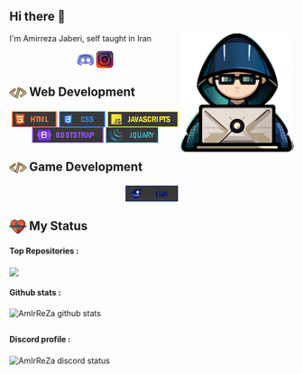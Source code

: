 <h2>Hi there 👋</h2>
<img align="right" src="./assist/vector/developer-vector.png" width='200'/>

 I'm Amirreza Jaberi, self taught in Iran
 
<div align="center">
    <a herf="https://discord.gg/BGZWaFzaUP">
        <img align="center" src="./assist/icon/discord.png" width="30px">
    </a>
    <a herf="https://www.instagram.com/dev.amirreza/">
        <img align="center" src="./assist/icon/instagram.png" width="30px">
    </a>
</div>

## <img align="center" src="./assist/icon/code.png" width="30px"> Web Development
<div align="center">
    <a herf="https://en.wikipedia.org/wiki/HTML">
        <img align="center" height="28px" src="./assist/language/html.png">
    </a>
    <a herf="https://en.wikipedia.org/wiki/CSS">
        <img align="center" height="28px" src="./assist/language/css.png">
    </a>
    <a herf="https://en.wikipedia.org/wiki/JavaScript">
        <img align="center" height="28px" src="./assist/language/JavaScript.png">
    </a>
    <br>
    <a herf="https://en.wikipedia.org/wiki/Bootstrap_(front-end_framework)">
        <img align="center" height="28px" src="./assist/language/bootstrap.png">
    </a>
    <a herf="https://en.wikipedia.org/wiki/JQuery">
        <img align="center" height="28px" src="./assist/language/jQuary.png">
    </a>
</div>

## <img align="center" src="./assist/icon/code.png" width="30px"> Game Development
<div align="center">
    <a herf="https://en.wikipedia.org/wiki/Lua_(programming_language)">
        <img align="center" height="28px" src="./assist/language/lua.png">
    </a>
</div>

## <img align="center" src="./assist/icon/status.png" width="30px"> My Status
<div align="left">
    <div align="left">
        <h4>Top Repositories :</h4>
        <img align="center" src="https://github-readme-stats.vercel.app/api/pin/?username=AmirrezaJaberi&repo=FIREAC&theme=vision-friendly-dark" />
        </h2>
        <h4>Github stats :</h4>
        <img align="center" src="https://github-readme-stats.vercel.app/api?username=AmirrezaJaberi&show_icons=true&include_all_commits=true&theme=vision-friendly-dark&hide_border=true" alt="AmIrReZa github stats"/>
        </h2>
        <h2>
        <h4>Discord profile :</h4>
        <img align="center" src="https://discord.c99.nl/widget/theme-4/783576714852171797.png" alt="AmIrReZa discord status"/>
        </h2>
    </div>
</div>
